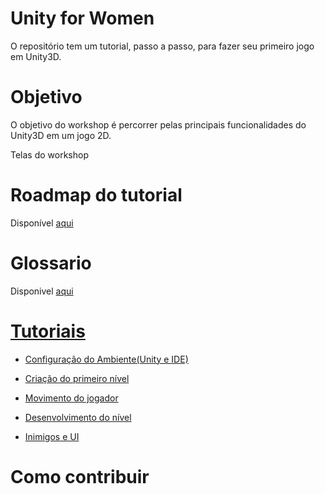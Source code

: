 # Unity for Women

O repositório tem um tutorial, passo a passo, para fazer seu primeiro jogo em Unity3D.


# Objetivo

O objetivo do workshop é percorrer pelas principais funcionalidades do Unity3D  em um jogo 2D. 

Telas do workshop

# Roadmap do tutorial

Disponível [aqui](./RoadmapWorkshop.md)

# Glossario

Disponivel [aqui](./glossario.md)

# [Tutoriais](./tutoriais#tutoriais)

- [Configuração do Ambiente(Unity e IDE)](./tutoriais/Ambiente.md)

- [Criação do primeiro nível](./tutoriais/primeiroNivel.md)

- [Movimento do jogador](./tutoriais/movimentoPlayer.md)

- [Desenvolvimento do nível](./tutoriais/Desenvolvendo%20Nível.md)

- [Inimigos e UI](./tutoriais/InimigosUI.md)
  
# Como contribuir
